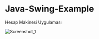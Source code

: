 # Java-Swing-Example
Hesap Makinesi Uygulaması

![Screenshot_1](https://user-images.githubusercontent.com/49806516/71313021-28da6980-2444-11ea-9706-95e8c03e98fd.png)
